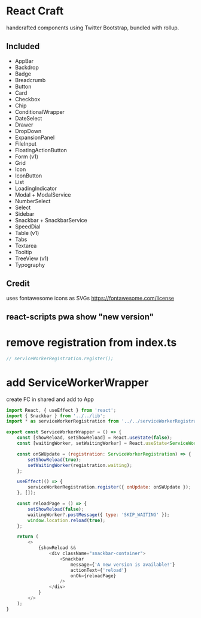# React Craft

handcrafted components using Twitter Bootstrap, bundled with rollup.


## Included

- AppBar
- Backdrop
- Badge
- Breadcrumb
- Button
- Card
- Checkbox
- Chip
- ConditionalWrapper
- DateSelect
- Drawer
- DropDown
- ExpansionPanel
- FileInput
- FloatingActionButton
- Form (v1)
- Grid
- Icon
- IconButton
- List
- LoadingIndicator
- Modal + ModalService
- NumberSelect
- Select
- Sidebar
- Snackbar + SnackbarService
- SpeedDial
- Table (v1)
- Tabs
- Textarea
- Tooltip
- TreeView (v1)
- Typography


## Credit 

uses fontawesome icons as SVGs
https://fontawesome.com/license


## react-scripts pwa show "new version"

# remove registration from index.ts

```js
// serviceWorkerRegistration.register();
```

# add ServiceWorkerWrapper
create FC in shared and add to App

```js
import React, { useEffect } from 'react';
import { Snackbar } from '../../lib';
import * as serviceWorkerRegistration from '../../serviceWorkerRegistration';

export const ServiceWorkerWrapper = () => {
	const [showReload, setShowReload] = React.useState(false);
	const [waitingWorker, setWaitingWorker] = React.useState<ServiceWorker | null>(null);

	const onSWUpdate = (registration: ServiceWorkerRegistration) => {
		setShowReload(true);
		setWaitingWorker(registration.waiting);
	};

	useEffect(() => {
		serviceWorkerRegistration.register({ onUpdate: onSWUpdate });
	}, []);

	const reloadPage = () => {
		setShowReload(false);
		waitingWorker?.postMessage({ type: 'SKIP_WAITING' });
		window.location.reload(true);
	};

	return (
		<>
			{showReload &&
				<div className="snackbar-container">
					<Snackbar
						message={'A new version is available!'}
						actionText={'reload'}
						onOk={reloadPage}
					/>
				</div>
			}
		</>
	);
}

```
